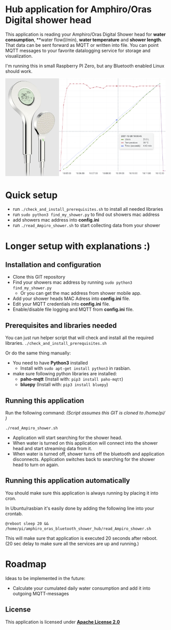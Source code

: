 # Hub application for Amphiro/Oras Digital shower head

This application is reading your Amphiro/Oras Digital Shower head for **water consumption**, **water flow(l/min), **water temperature** and **shower length**. That data can be sent forward as MQTT or written into file.
You can point MQTT messages to your favorite datalogging service for storage and visualization.

I'm running this in small Raspberry PI Zero, but any Bluetooth enabled Linux should work.

![title.png](images/title_small.png)

# Quick setup
- run `./check_and_install_prerequisites.sh` to install all needed libraries
- run `sudo python3 find_my_shower.py` to find out showers mac address
- add showers mac address into **config.ini** 
- run `./read_Ampiro_shower.sh` to start collecting data from your shower


# Longer setup with explanations :) 

## Installation and configuration

- Clone this GIT repository
- Find your showers mac address by running `sudo python3 find_my_shower.py`
   -  Or you can get the mac address from shower mobile app.
- Add your shower heads MAC Adress into **config.ini** file.
- Edit your MQTT credentials into **config.ini** file.
- Enable/disable file logging and MQTT from **config.ini** file.

## Prerequisites and libraries needed

You can just run helper script that will check and install all the required libraries.
`./check_and_install_prerequisites.sh`

Or do the same thing manually:

- You need to have **Python3** installed
  - Install with `sudo apt-get install python3` in rasbian.
- make sure following python libraries are installed:
  - **paho-mqtt**  (Install with: `pip3 install paho-mqtt`)
  - **bluepy** (Install with: `pip3 install bluepy`)


## Running this application

Run the following command:
_(Script assumes this GIT is cloned to /home/pi/ )_
```
./read_Ampiro_shower.sh
```
- Application will start searching for the shower head.
- When water is turned on this application will connect into the shower head and start streaming data from it.
- When  water is turned off, shower  turns off the bluetooth and application disconnects. Application switches back to searching for the shower head to turn on again.

## Running this application automatically
You should make sure this application is always running by placing it into cron.

In Ubuntu/rasbian it's easily done by adding the following line into your crontab.
```
@reboot sleep 20 && /home/pi/amphiro_oras_bluetooth_shower_hub/read_Ampiro_shower.sh
```
This will make sure that application is executed 20 seconds after reboot. (20 sec delay to make sure all the services are up and running.)

# Roadmap

Ideas to be implemented in the future:
- Calculate your cumulated daily water consumption and add it into outgoing MQTT-messages

## License
This application is licensed under **[Apache License 2.0](https://choosealicense.com/licenses/apache-2.0/)**

